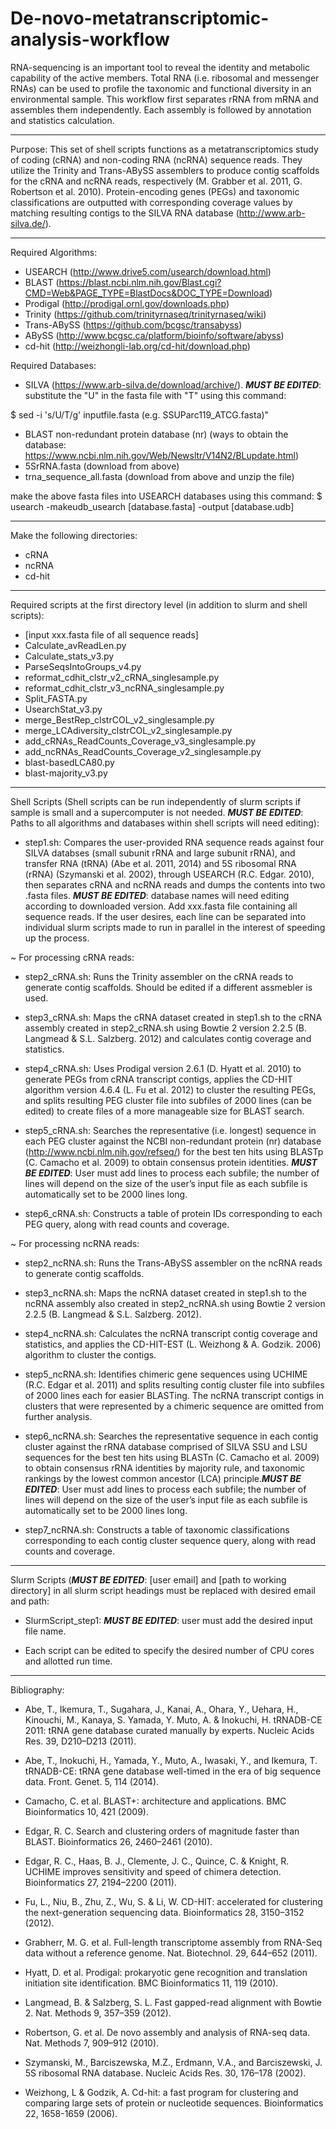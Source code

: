 # De-novo-metatranscriptomic-analysis-workflow
RNA-sequencing is an important tool to reveal the identity and metabolic capability of the active members. Total RNA (i.e. ribosomal and messenger RNAs) can be used to profile the taxonomic and functional diversity in an environmental sample. This workflow first separates rRNA from mRNA and assembles them independently. Each assembly is followed by annotation and statistics calculation.

------

Purpose: This set of shell scripts functions as a metatranscriptomics study of coding (cRNA) and non-coding RNA (ncRNA) sequence reads. They utilize the Trinity and Trans-ABySS assemblers to produce contig scaffolds for the cRNA and ncRNA reads, respectively (M. Grabber et al. 2011, G. Robertson et al. 2010). Protein-encoding genes (PEGs) and taxonomic classifications are outputted with corresponding coverage values by matching resulting contigs to the SILVA RNA database (http://www.arb-silva.de/).

------

Required Algorithms:

- USEARCH (http://www.drive5.com/usearch/download.html)
- BLAST (https://blast.ncbi.nlm.nih.gov/Blast.cgi?CMD=Web&PAGE_TYPE=BlastDocs&DOC_TYPE=Download)
- Prodigal (http://prodigal.ornl.gov/downloads.php)
- Trinity (https://github.com/trinityrnaseq/trinityrnaseq/wiki)
- Trans-ABySS (https://github.com/bcgsc/transabyss)
- ABySS (http://www.bcgsc.ca/platform/bioinfo/software/abyss)
- cd-hit (http://weizhongli-lab.org/cd-hit/download.php)

Required Databases:
- SILVA (https://www.arb-silva.de/download/archive/). *****MUST BE EDITED*****: substitute the "U" in the fasta file with "T" using this command:

$ sed -i 's/U/T/g' inputfile.fasta (e.g. SSUParc119_ATCG.fasta)"

- BLAST non-redundant protein database (nr) (ways to obtain the database: https://www.ncbi.nlm.nih.gov/Web/Newsltr/V14N2/BLupdate.html)
- 5SrRNA.fasta (download from above)
- trna_sequence_all.fasta (download from above and unzip the file)

make the above fasta files into USEARCH databases using this command: 
$ usearch -makeudb_usearch [database.fasta] -output [database.udb]

------

Make the following directories:

- cRNA
- ncRNA
- cd-hit

------ 

Required scripts at the first directory level (in addition to slurm and shell scripts):
- [input xxx.fasta file of all sequence reads]
- Calculate_avReadLen.py
- Calculate_stats_v3.py
- ParseSeqsIntoGroups_v4.py
- reformat_cdhit_clstr_v2_cRNA_singlesample.py
- reformat_cdhit_clstr_v3_ncRNA_singlesample.py
- Split_FASTA.py
- UsearchStat_v3.py
- merge_BestRep_clstrCOL_v2_singlesample.py
- merge_LCAdiversity_clstrCOL_v2_singlesample.py
- add_cRNAs_ReadCounts_Coverage_v3_singlesample.py
- add_ncRNAs_ReadCounts_Coverage_v2_singlesample.py
- blast-basedLCA80.py
- blast-majority_v3.py

------

Shell Scripts (Shell scripts can be run independently of slurm scripts if sample is small and a supercomputer is not needed. *****MUST BE EDITED*****: Paths to all algorithms and databases within shell scripts will need editing):

- step1.sh: Compares the user-provided RNA sequence reads against four SILVA databses (small subunit rRNA and large subunit rRNA), and transfer RNA (tRNA) (Abe et al. 2011, 2014) and 5S ribosomal RNA (rRNA) (Szymanski et al. 2002), through USEARCH (R.C. Edgar. 2010), then separates cRNA and ncRNA reads and dumps the contents into two .fasta files. *****MUST BE EDITED*****: database names will need editing according to downloaded version. Add xxx.fasta file containing all sequence reads. If the user desires, each line can be separated into individual slurm scripts made to run in parallel in the interest of speeding up the process.


~ For processing cRNA reads:

- step2_cRNA.sh: Runs the Trinity assembler on the cRNA reads to generate contig scaffolds. Should be edited if a different assmebler is used. 

- step3_cRNA.sh: Maps the cRNA dataset created in step1.sh to the cRNA assembly created in step2_cRNA.sh using Bowtie 2 version 2.2.5 (B. Langmead & S.L. Salzberg. 2012) and calculates contig coverage and statistics. 

- step4_cRNA.sh: Uses Prodigal version 2.6.1 (D. Hyatt et al. 2010) to generate PEGs from cRNA transcript contigs, applies the CD-HIT algorithm version 4.6.4 (L. Fu et al. 2012) to cluster the resulting PEGs, and splits resulting PEG cluster file into subfiles of 2000 lines (can be edited) to create files of a more manageable size for BLAST search.

- step5_cRNA.sh: Searches the representative (i.e. longest) sequence in each PEG cluster against the NCBI non-redundant protein (nr) database (http://www.ncbi.nlm.nih.gov/refseq/) for the best ten hits using BLASTp (C. Camacho et al. 2009) to obtain consensus protein identities. *****MUST BE EDITED*****: User must add lines to process each subfile; the number of lines will depend on the size of the user’s input file as each subfile is automatically set to be 2000 lines long.

- step6_cRNA.sh: Constructs a table of protein IDs corresponding to each PEG query, along with read counts and coverage.


~ For processing ncRNA reads:

- step2_ncRNA.sh: Runs the Trans-ABySS assembler on the ncRNA reads to generate contig scaffolds.

- step3_ncRNA.sh: Maps the ncRNA dataset created in step1.sh to the ncRNA assembly also created in step2_ncRNA.sh using Bowtie 2 version 2.2.5 (B. Langmead & S.L. Salzberg. 2012).

- step4_ncRNA.sh: Calculates the ncRNA transcript contig coverage and statistics, and applies the CD-HIT-EST (L. Weizhong & A. Godzik. 2006) algorithm to cluster the contigs.

- step5_ncRNA.sh: Identifies chimeric gene sequences using UCHIME (R.C. Edgar et al. 2011) and splits resulting contig cluster file into subfiles of 2000 lines each for easier BLASTing. The ncRNA transcript contigs in clusters that were represented by a chimeric sequence are omitted from further analysis.

- step6_ncRNA.sh: Searches the representative sequence in each contig cluster against the rRNA database comprised of SILVA SSU and LSU sequences for the best ten hits using BLASTn (C. Camacho et al. 2009) to obtain consensus rRNA identities by majority rule, and taxonomic rankings by the lowest common ancestor (LCA) principle.*****MUST BE EDITED*****: User must add lines to process each subfile; the number of lines will depend on the size of the user’s input file as each subfile is automatically set to be 2000 lines long.

- step7_ncRNA.sh: Constructs a table of taxonomic classifications corresponding to each contig cluster sequence query, along with read counts and coverage.

------

Slurm Scripts (*****MUST BE EDITED*****: [user email] and [path to working directory] in all slurm script headings must be replaced with desired email and path: 

- SlurmScript_step1: *****MUST BE EDITED*****: user must add the desired input file name.

- Each script can be edited to specify the desired number of CPU cores and allotted run time.

------

Bibliography:

- Abe, T., Ikemura, T., Sugahara, J., Kanai, A., Ohara, Y., Uehara, H., Kinouchi, M., Kanaya, S. Yamada, Y. Muto, A. & Inokuchi, H. tRNADB-CE 2011: tRNA gene database curated manually by experts. Nucleic Acids Res. 39, D210–D213 (2011).

- Abe, T., Inokuchi, H., Yamada, Y., Muto, A., Iwasaki, Y., and Ikemura, T. tRNADB-CE: tRNA gene database well-timed in the era of big sequence data. Front. Genet. 5, 114 (2014).

- Camacho, C. et al. BLAST+: architecture and applications. BMC Bioinformatics 10, 421 (2009).

- Edgar, R. C. Search and clustering orders of magnitude faster than BLAST. Bioinformatics 26, 2460–2461 (2010).

- Edgar, R. C., Haas, B. J., Clemente, J. C., Quince, C. & Knight, R. UCHIME improves sensitivity and speed of chimera detection. Bioinformatics 27, 2194–2200 (2011).

- Fu, L., Niu, B., Zhu, Z., Wu, S. & Li, W. CD-HIT: accelerated for clustering the next-generation sequencing data. Bioinformatics 28, 3150–3152 (2012).

- Grabherr, M. G. et al. Full-length transcriptome assembly from RNA-Seq data without a reference genome. Nat. Biotechnol. 29, 644–652 (2011).

- Hyatt, D. et al. Prodigal: prokaryotic gene recognition and translation initiation site identification. BMC Bioinformatics 11, 119 (2010).

- Langmead, B. & Salzberg, S. L. Fast gapped-read alignment with Bowtie 2. Nat. Methods 9, 357–359 (2012).

- Robertson, G. et al. De novo assembly and analysis of RNA-seq data. Nat. Methods 7, 909–912 (2010).

- Szymanski, M., Barciszewska, M.Z., Erdmann, V.A., and Barciszewski, J. 5S ribosomal RNA database. Nucleic Acids Res. 30, 176–178 (2002).

- Weizhong, L & Godzik, A. Cd-hit: a fast program for clustering and comparing large sets of protein or nucleotide sequences. Bioinformatics 22, 1658-1659 (2006).
